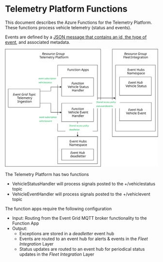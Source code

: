 # Telemetry Platform Functions

This document describes the Azure Functions for the Telemetry Platform. These functions process vehicle telemetry (status and events).

Events are defined by a [JSON message that contains an id, the type of event](../../../docs/EventMessages.md), and associated metadata.

![Deployment Diagram](FunctionDeploymentOverview.svg)

The Telemetry Platform has two functions

* VehicleStatusHandler will process signals posted to the +/vehiclestatus topic
* VehicleEventHandler will process signals posted to the +/vehiclevent topic

The function apps require the following configuration

* Input: Routing from the Event Grid MQTT broker functionality to the Function App
* Output:
  * Exceptions are stored in a *deadletter* event hub
  * Events are routed to an event hub for alerts & events in the *Fleet Integration* Layer
  * Status updates are routed to an event hub for periodical status updates in the *Fleet Integration* Layer
